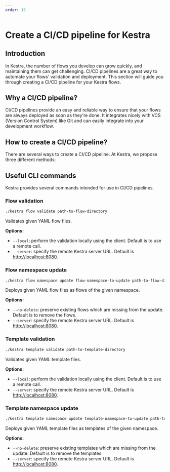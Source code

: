 ```yaml
---
order: 15
---
```


# Create a CI/CD pipeline for Kestra

## Introduction

In Kestra, the number of flows you develop can grow quickly, and maintaining them can get challenging.
CI/CD pipelines are a great way to automate your flows' validation and deployment.
This section will guide you through creating a CI/CD pipeline for your Kestra flows.

## Why a CI/CD pipeline?

CI/CD pipelines provide an easy and reliable way to ensure that your flows are always deployed as soon as they're done.
It integrates nicely with VCS (Version Control System) like Git and can easily integrate into your development workflow.

## How to create a CI/CD pipeline?

There are several ways to create a CI/CD pipeline. At Kestra, we propose three different methods:

<ChildTableOfContents :max="1" />

## Useful CLI commands

Kestra provides several commands intended for use in CI/CD pipelines.

### Flow validation

```bash
./kestra flow validate path-to-flow-directory
```

Validates given YAML flow files.

**Options:**

* `--local`: perform the validation locally using the client. Default is to use a remote call.
* `--server`: specify the remote Kestra server URL. Default is [http://localhost:8080](http://localhost:8080).

### Flow namespace update

```bash
./kestra flow namespace update flow-namespace-to-update path-to-flow-directory
```

Deploys given YAML flow files as flows of the given namespace.

**Options:**

* `--no-delete`: preserve existing flows which are missing from the update. Default is to remove the flows.
* `--server`: specify the remote Kestra server URL. Default is [http://localhost:8080](http://localhost:8080).

### Template validation

```bash
./kestra template validate path-to-template-directory
```

Validates given YAML template files.

**Options:**

* `--local`: perform the validation locally using the client. Default is to use a remote call.
* `--server`: specify the remote Kestra server URL. Default is [http://localhost:8080](http://localhost:8080).

### Template namespace update

```bash
./kestra template namespace update template-namespace-to-update path-to-template-directory
```

Deploys given YAML template files as templates of the given namespace.

**Options:**

* `--no-delete`: preserve existing templates which are missing from the update. Default is to remove the templates.
* `--server`: specify the remote Kestra server URL. Default is [http://localhost:8080](http://localhost:8080).
